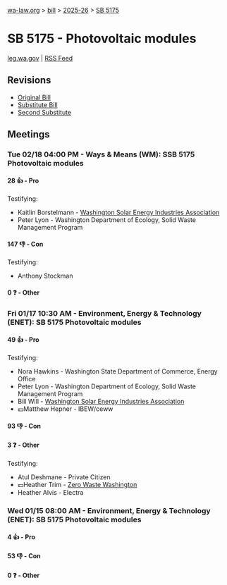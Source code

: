[wa-law.org](/) > [bill](/bill/) > [2025-26](/bill/2025-26/) > [SB 5175](/bill/2025-26/sb/5175/)

# SB 5175 - Photovoltaic modules
[leg.wa.gov](https://app.leg.wa.gov/billsummary?BillNumber=5175&Year=2025&Initiative=false) | [RSS Feed](./rss.xml)

## Revisions
* [Original Bill](1/)
* [Substitute Bill](S/)
* [Second Substitute](S2/)

## Meetings
### Tue 02/18 04:00 PM - Ways & Means (WM): SSB 5175 Photovoltaic modules
#### 28 👍 - Pro
Testifying:
* Kaitlin Borstelmann - [Washington Solar Energy Industries Association](/org/washington_solar_energy_industries_association/)
* Peter Lyon - Washington Department of Ecology, Solid Waste Management Program

#### 147 👎 - Con
Testifying:
* Anthony Stockman

#### 0 ❓ - Other

### Fri 01/17 10:30 AM - Environment, Energy & Technology (ENET): SB 5175 Photovoltaic modules
#### 49 👍 - Pro
Testifying:
* Nora Hawkins - Washington State Department of Commerce, Energy Office
* Peter Lyon - Washington Department of Ecology, Solid Waste Management Program
* Bill Will - [Washington Solar Energy Industries Association](/org/washington_solar_energy_industries_association/)
* 💵Matthew Hepner - IBEW/ceww

#### 93 👎 - Con

#### 3 ❓ - Other
Testifying:
* Atul Deshmane - Private Citizen
* 💵Heather Trim - [Zero Waste Washington](/org/zero_waste_washington/)
* Heather Alvis - Electra

### Wed 01/15 08:00 AM - Environment, Energy & Technology (ENET): SB 5175 Photovoltaic modules
#### 4 👍 - Pro

#### 53 👎 - Con

#### 0 ❓ - Other
